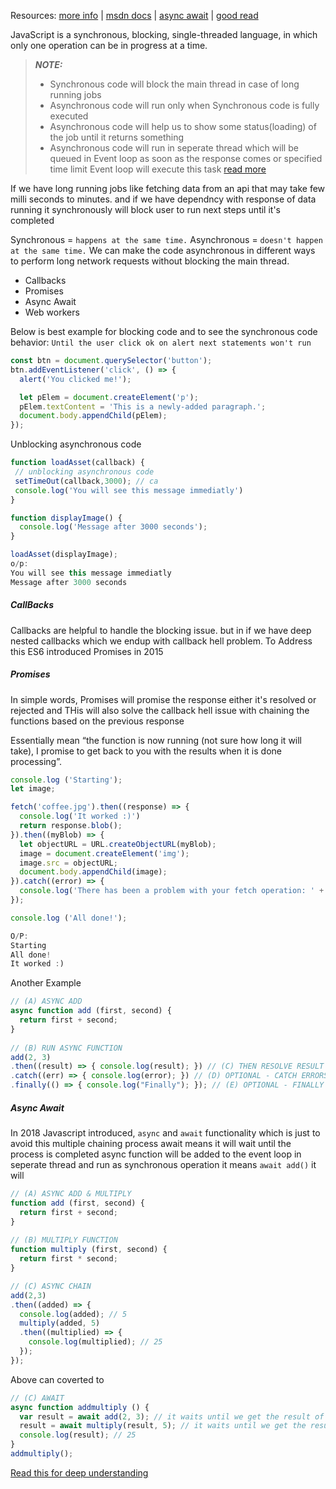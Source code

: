 Resources:
[more info](https://www.jsv9000.app/)
| [msdn docs](https://developer.mozilla.org/en-US/docs/Learn/JavaScript/Asynchronous/Introducing) 
| [async await](https://code-boxx.com/synchronous-asynchronous-javascript/)
| [good read](https://blog.bitsrc.io/understanding-asynchronous-javascript-the-event-loop-74cd408419ff)

JavaScript is a synchronous, blocking, single-threaded language, in which only one operation can be in progress at a time.
> **_NOTE:_** 
> - Synchronous code will block the main thread in case of long running jobs 
> - Asynchronous code will run only when Synchronous code is fully executed 
> - Asynchronous code will help us to show some status(loading) of the job until it returns something
> - Asynchronous code will run in seperate thread which will be queued in Event loop as soon as the response comes or specified time limit Event loop will execute this task 
[read more](https://blog.bitsrc.io/understanding-asynchronous-javascript-the-event-loop-74cd408419ff)

If we have long running jobs like fetching data from an api that may take few milli seconds to minutes. and if we have dependncy with response of data running it synchronously 
will block user to run next steps until it's completed

Synchronous = `happens at the same time.` Asynchronous = `doesn't happen at the same time.`
We can make the code asynchronous in different ways to perform long network requests without blocking the main thread.
- Callbacks
- Promises
- Async Await
- Web workers

Below is best example for blocking code and to see the synchronous code behavior: `Until the user click ok on alert next statements won't run`

```javascript
const btn = document.querySelector('button');
btn.addEventListener('click', () => {
  alert('You clicked me!');

  let pElem = document.createElement('p');
  pElem.textContent = 'This is a newly-added paragraph.';
  document.body.appendChild(pElem);
});

```
Unblocking asynchronous code
```javascript
function loadAsset(callback) {
 // unblocking asynchronous code
 setTimeOut(callback,3000); // ca
 console.log('You will see this message immediatly')
}

function displayImage() {
  console.log('Message after 3000 seconds');
}

loadAsset(displayImage);
o/p: 
You will see this message immediatly
Message after 3000 seconds
```

##### CallBacks
Callbacks are helpful to handle the blocking issue. but in if we have deep nested callbacks which we endup with callback hell problem. To Address this ES6 introduced Promises in 2015

##### Promises
In simple words, Promises will promise the response either it's resolved or rejected and THis will also solve the callback hell issue with chaining the functions based on the previous response

Essentially mean “the function is now running (not sure how long it will take), I promise to get back to you with the results when it is done processing”.
```javascript
console.log ('Starting');
let image;

fetch('coffee.jpg').then((response) => {
  console.log('It worked :)')
  return response.blob();
}).then((myBlob) => {
  let objectURL = URL.createObjectURL(myBlob);
  image = document.createElement('img');
  image.src = objectURL;
  document.body.appendChild(image);
}).catch((error) => {
  console.log('There has been a problem with your fetch operation: ' + error.message);
});

console.log ('All done!');

O/P: 
Starting
All done!
It worked :)
```
Another Example
```javascript
// (A) ASYNC ADD
async function add (first, second) {
  return first + second;
}
 
// (B) RUN ASYNC FUNCTION
add(2, 3)
.then((result) => { console.log(result); }) // (C) THEN RESOLVE RESULT ON COMPLETE
.catch((err) => { console.log(error); }) // (D) OPTIONAL - CATCH ERRORS
.finally(() => { console.log("Finally"); }); // (E) OPTIONAL - FINALLY
```
##### Async Await
In 2018 Javascript introduced, `async` and `await` functionality which is just to avoid this multiple chaining process 
await means it will wait until the process is completed
async function will be added to the event loop in seperate thread and run as synchronous operation it means `await add()` it will 
```javascript
// (A) ASYNC ADD & MULTIPLY
function add (first, second) {
  return first + second;
}
 
// (B) MULTIPLY FUNCTION
function multiply (first, second) {
  return first * second;
}

// (C) ASYNC CHAIN
add(2,3)
.then((added) => {
  console.log(added); // 5
  multiply(added, 5)
  .then((multiplied) => {
    console.log(multiplied); // 25
  });
});
```
Above can coverted to 
```javascript
// (C) AWAIT
async function addmultiply () {
  var result = await add(2, 3); // it waits until we get the result of add
  result = await multiply(result, 5); // it waits until we get the result of multiply
  console.log(result); // 25
}
addmultiply();
```
[Read this for deep understanding](https://code-boxx.com/synchronous-asynchronous-javascript/)
